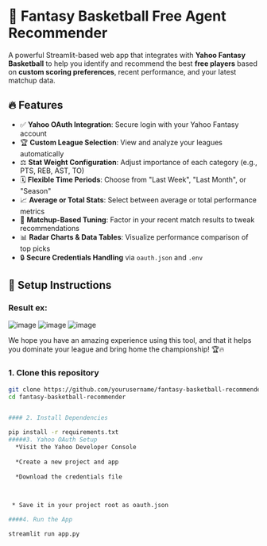 # 🏀 Fantasy Basketball Free Agent Recommender

A powerful Streamlit-based web app that integrates with **Yahoo Fantasy Basketball** to help you identify and recommend the best **free players** based on **custom scoring preferences**, recent performance, and your latest matchup data.

## 🔥 Features

- ✅ **Yahoo OAuth Integration**: Secure login with your Yahoo Fantasy account
- 🏆 **Custom League Selection**: View and analyze your leagues automatically
- ⚖️ **Stat Weight Configuration**: Adjust importance of each category (e.g., PTS, REB, AST, TO)
- 🗓️ **Flexible Time Periods**: Choose from "Last Week", "Last Month", or "Season"
- 📈 **Average or Total Stats**: Select between average or total performance metrics
- 🎯 **Matchup-Based Tuning**: Factor in your recent match results to tweak recommendations
- 📊 **Radar Charts & Data Tables**: Visualize performance comparison of top picks
- 🔒 **Secure Credentials Handling** via `oauth.json` and `.env`

## 🚀 Setup Instructions
### Result ex:

![image](https://github.com/user-attachments/assets/fe9ed061-57a7-4b37-b92c-aa1e02e544ce)
![image](https://github.com/user-attachments/assets/6191c73d-009c-4b8c-92c0-5a25777a639d)
![image](https://github.com/user-attachments/assets/e2610ee8-79d0-4b0e-afad-ccfedb8d01e1)



We hope you have an amazing experience using this tool, and that it helps you dominate your league and bring home the championship! 🏆🔥

### 1. Clone this repository
```bash
git clone https://github.com/yourusername/fantasy-basketball-recommender.git
cd fantasy-basketball-recommender


#### 2. Install Dependencies

pip install -r requirements.txt
#####3. Yahoo OAuth Setup
  *Visit the Yahoo Developer Console
  
  *Create a new project and app
  
  *Download the credentials file


  
 * Save it in your project root as oauth.json

####4. Run the App

streamlit run app.py





